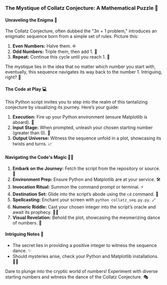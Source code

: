 ### The Mystique of Collatz Conjecture: A Mathematical Puzzle 🧩

#### Unraveling the Enigma 🌌

The Collatz Conjecture, often dubbed the "3n + 1 problem," introduces an enigmatic sequence born from a simple set of rules. Picture this:

1. **Even Numbers:** Halve them. ➗
2. **Odd Numbers:** Triple them, then add 1. 🔢
3. **Repeat:** Continue this cycle until you reach 1. 🔁

The mystique lies in the idea that no matter which number you start with, eventually, this sequence navigates its way back to the number 1. Intriguing, right? 🤔

#### The Code at Play 💻

This Python script invites you to step into the realm of this tantalizing conjecture by visualizing its journey. Here’s your guide:

1. **Execution:** Fire up your Python environment (ensure Matplotlib is aboard). 🚀
2. **Input Stage:** When prompted, unleash your chosen starting number (greater than 0). 🎲
3. **Output Universe:** Witness the sequence unfold in a plot, showcasing its twists and turns. 📈

#### Navigating the Code's Magic 🧙‍♂️

1. **Embark on the Journey:** Fetch the script from the repository or source. 📜
2. **Environment Prep:** Ensure Python and Matplotlib are at your service. 🛠️
3. **Invocation Ritual:** Summon the command prompt or terminal. ⚡
4. **Destination Set:** Glide into the script’s abode using the `cd` command. 🏰
5. **Spellcasting:** Enchant your screen with `python collatz_seq.py.py`. 🪄
6. **Numeric Riddle:** Cast your chosen integer into the script’s oracle and await its prophecy. 🕵️‍♂️
7. **Visual Revelation:** Behold the plot, showcasing the mesmerizing dance of numbers. 🌟

#### Intriguing Notes 📝

- The secret lies in providing a positive integer to witness the sequence dance. ✨
- Should mysteries arise, check your Python and Matplotlib installations. 🕵️‍♀️

Dare to plunge into the cryptic world of numbers! Experiment with diverse starting numbers and witness the dance of the Collatz Conjecture. 🎭